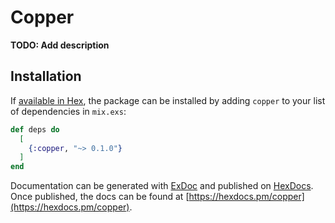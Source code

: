 # Copper

**TODO: Add description**

## Installation

If [available in Hex](https://hex.pm/docs/publish), the package can be installed
by adding `copper` to your list of dependencies in `mix.exs`:

```elixir
def deps do
  [
    {:copper, "~> 0.1.0"}
  ]
end
```

Documentation can be generated with [ExDoc](https://github.com/elixir-lang/ex_doc)
and published on [HexDocs](https://hexdocs.pm). Once published, the docs can
be found at [https://hexdocs.pm/copper](https://hexdocs.pm/copper).

